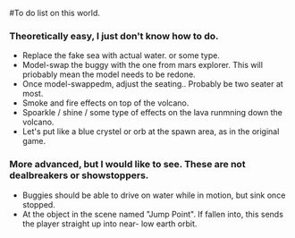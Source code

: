 #To do list on this world.
### Theoretically easy, I just don't know how to do.
- Replace the fake sea with actual water. or some type.
- Model-swap the buggy with the one from mars explorer. This will priobably mean the model needs to be redone. 
- Once model-swappedm, adjust the seating.. Probably be two seater at most.
- Smoke and fire effects on top of the volcano. 
- Spoarkle / shine / some type of effects on the lava runmning down the volcano. 
- Let's put like a blue crystel or orb at the spawn area, as in the original game.


### More advanced, but I would like to see. These are not dealbreakers or showstoppers. 
- Buggies should be able to drive on water while in motion, but sink once stopped.
- At the object in the scene named "Jump Point". If fallen into, this sends the player straight up into near- low earth orbit. 